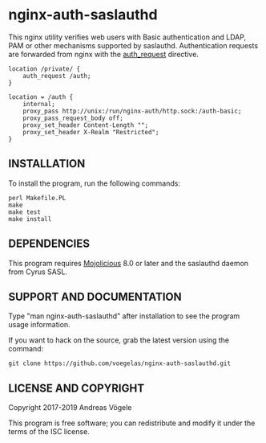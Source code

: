 # nginx-auth-saslauthd

This nginx utility verifies web users with Basic authentication and LDAP, PAM
or other mechanisms supported by saslauthd. Authentication requests are
forwarded from nginx with the
[auth_request](https://nginx.org/en/docs/http/ngx_http_auth_request_module.html)
directive.

```Nginx
location /private/ {
    auth_request /auth;
}

location = /auth {
    internal;
    proxy_pass http://unix:/run/nginx-auth/http.sock:/auth-basic;
    proxy_pass_request_body off;
    proxy_set_header Content-Length "";
    proxy_set_header X-Realm "Restricted";
}
```

## INSTALLATION

To install the program, run the following commands:

```
perl Makefile.PL
make
make test
make install
```

## DEPENDENCIES

This program requires [Mojolicious](http://mojolicious.org/) 8.0 or later and
the saslauthd daemon from Cyrus SASL.

## SUPPORT AND DOCUMENTATION

Type "man nginx-auth-saslauthd" after installation to see the program usage
information.

If you want to hack on the source, grab the latest version using the command:

```
git clone https://github.com/voegelas/nginx-auth-saslauthd.git
```

## LICENSE AND COPYRIGHT

Copyright 2017-2019 Andreas Vögele

This program is free software; you can redistribute and modify it under the
terms of the ISC license.
